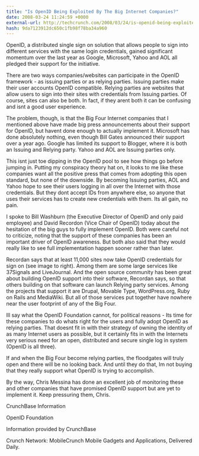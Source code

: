 ```yaml
---
title: "Is OpenID Being Exploited By The Big Internet Companies?"
date: 2008-03-24 11:24:59 +0000
external-url: http://techcrunch.com/2008/03/24/is-openid-being-exploited-by-the-big-internet-companies/
hash: 9da7123912dc650c1fb98f78ba34a960
---
```


OpenID, a distributed single sign on solution that allows people to sign into different services with the same login credentials, gained significant momentum over the last year as Google, Microsoft, Yahoo and AOL all pledged their support for the initiative.

There are two ways companies/websites can participate in the OpenID framework - as issuing parties or as relying parties. Issuing parties make their user accounts OpenID compatible. Relying parties are websites that allow users to sign into their sites with credentials from Issuing parties. Of course, sites can also be both. In fact, if they arent both it can be confusing and isnt a good user experience.

The problem, though, is that the Big Four Internet companies that I mentioned above have made big press announcements about their support for OpenID, but havent done enough to actually implement it. Microsoft has done absolutely nothing, even though Bill Gates announced their support over a year ago. Google has limited its support to Blogger, where it is both an Issuing and Relying party. Yahoo and AOL are Issuing parties only.

This isnt just toe dipping in the OpenID pool to see how things go before jumping in. Putting my conspiracy theory hat on, it looks to me like these companies want all the positive press that comes from adopting this open standard, but none of the downside. By becoming Issuing parties, AOL and Yahoo hope to see their users logging in all over the Internet with those credentials. But they dont accept IDs from anywhere else, so anyone that uses their services has to create new credentials with them. Its all gain, no pain.

I spoke to Bill Washburn (the Executive Director of OpenID and only paid employee) and David Recordon (Vice Chair of OpenID) today about the hesitation of the big guys to fully implement OpenID. Both were careful not to criticize, noting that the support of these companies has been an important driver of OpenID awareness. But both also said that they would really like to see full implementation happen sooner rather than later.

Recordan says that at least 11,000 sites now take OpenID credentials for sign on (see image to right). Among them are some large services like 37Signals and LiveJournal. And the open source community has been great about building OpenID support into their software, Recordan says, so that others building on that software can launch Relying party services. Among the projects that support it are Drupal, Movable Type, WordPress.org, Ruby on Rails and MediaWiki. But all of those services put together have nowhere near the user footprint of any of the Big Four.

Ill say what the OpenID Foundation cannot, for political reasons - Its time for these companies to do whats right for the users and fully adopt OpenID as relying parties. That doesnt fit in with their strategy of owning the identity of as many Internet users as possible, but it certainly fits in with the Internets very serious need for an open, distributed and secure single log in system (OpenID is all three).

If and when the Big Four become relying parties, the floodgates will truly open and there will be no looking back. And until they do that, Im not buying that they really support what OpenID is trying to accomplish.

By the way, Chris Messina has done an excellent job of monitoring these and other companies that have promised OpenID support but are yet to implement it. Keep pressuring them, Chris.



CrunchBase Information


OpenID Foundation

Information provided by CrunchBase


Crunch Network:  MobileCrunch Mobile Gadgets and Applications, Delivered Daily.
